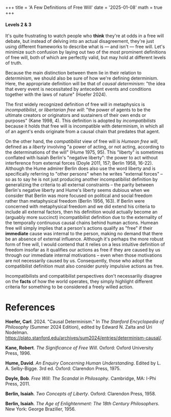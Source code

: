 +++
title = 'A Few Definitions of Free Will'
date = '2025-01-08'
math = true
+++
#### Levels 2 & 3

It's quite frustrating to watch people who **think** they're at odds in a free will debate, but instead of delving into an actual disagreement, they're just using different frameworks to describe what is &mdash; and isn't &mdash; free will. Let's minimize such confusion by laying out two of the most prominent definitions of free will, both of which are perfectly valid, but may hold at different levels of truth.

Because the main distinction between them lie in their relation to *determinism*, we should also be sure of how we're defining determinism. Here, the appropriate definition will be that of *causal determinism*: "the idea that every event is necessitated by antecedent events and conditions together with the laws of nature" (Hoefer 2024).

The first widely recognized definition of free will in metaphysics is *incompatibilist*, or *libertarian free will*: "the power of agents to be the ultimate creators or originators and sustainers of their own ends or purposes" (Kane 1998, 4). This definition is adopted by *incompatibilists* because it holds that free will is incompatible with determinism, in which all of an agent's ends originate from a causal chain that predates that agent. 

On the other hand, the *compatibilist* view of free will is *Humean free will*, defined as a *liberty* involving "a power of acting, or not acting, according to the determinations of the will" (Hume 1975, 95). This "liberty" is sometimes conflated with Isaiah Berlin's "negative liberty": the power to act without interference from external forces (Doyle 2011, 157; Berlin 1958, 16-22). Although the Hume admirer Berlin does also use the word liberty and is specifically referring to "other persons" when he writes "external forces" – so as to say he is not just producing another incompatibilist definition by generalizing the criteria to all external constraints – the parity between Berlin's negative liberty and Hume's liberty seems dubious when we consider that Berlin was more focused on political and social freedom rather than metaphysical freedom (Berlin 1956, 163). If Berlin were concerned with metaphysical freedom and we did extend his criteria to include all external factors, then his definition would actually become an (arguably more succinct) incompatibilist definition due to the externality of the temporally continuous causal chains behind human actions. Humean free will simply implies that a person's actions qualify as "free" if their **immediate** cause was internal to the person, making no demand that there be an absence of external influence. Although it's perhaps the more robust form of free will, I would contend that it relies on a less intuitive definition of freedom insofar as it qualifies our actions as free if they are caused by us through our immediate internal motivations – even when those motivations are not necessarily caused by us. Consequently, those who adopt the compatibilist definition must also consider purely impulsive actions as free.

Incompatibilists and compatibilist perspectives don't necessariliy disagree on the **facts** of how the world operates, they simply highlight different criteria for something to be considered a freely willed action.

# References
**Hoefer, Carl**. 2024. "Causal Determinism." In *The Stanford Encyclopedia of Philosophy* (Summer 2024 Edition), edited by Edward N. Zalta and Uri Nodelman. https://plato.stanford.edu/archives/sum2024/entries/determinism-causal/.

**Kane, Robert**. *The Significance of Free Will*. Oxford: Oxford University Press, 1996.

**Hume, David**. *An Enquiry Concerning Human Understanding*. Edited by L. A. Selby-Bigge. 3rd ed. Oxford: Clarendon Press, 1975.

**Doyle, Bob**. *Free Will: The Scandal in Philosophy*. Cambridge, MA: I-Phi Press, 2011.

**Berlin, Isaiah**. *Two Concepts of Liberty*. Oxford: Clarendon Press, 1958.

**Berlin, Isaiah**. *The Age of Enlightenment: The 18th Century Philosophers*. New York: George Braziller, 1956.
